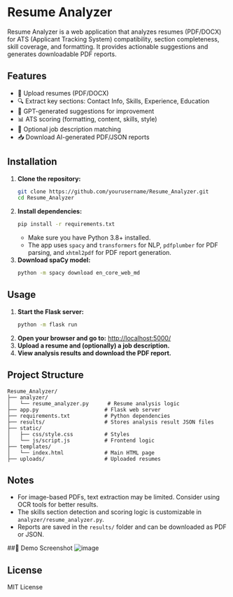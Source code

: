# Resume Analyzer

Resume Analyzer is a web application that analyzes resumes (PDF/DOCX) for ATS (Applicant Tracking System) compatibility, section completeness, skill coverage, and formatting. It provides actionable suggestions and generates downloadable PDF reports.

## Features
- 📄 Upload resumes (PDF/DOCX)
- 🔍 Extract key sections: Contact Info, Skills, Experience, Education
- 🧠 GPT-generated suggestions for improvement
- 📊 ATS scoring (formatting, content, skills, style)
- 🤖 Optional job description matching
- 📥 Download AI-generated PDF/JSON reports

## Installation
1. **Clone the repository:**
   ```bash
   git clone https://github.com/yourusername/Resume_Analyzer.git
   cd Resume_Analyzer
   ```
2. **Install dependencies:**
   ```bash
   pip install -r requirements.txt
   ```
   - Make sure you have Python 3.8+ installed.
   - The app uses `spacy` and `transformers` for NLP, `pdfplumber` for PDF parsing, and `xhtml2pdf` for PDF report generation.
3. **Download spaCy model:**
   ```bash
   python -m spacy download en_core_web_md
   ```

## Usage
1. **Start the Flask server:**
   ```bash
   python -m flask run
   ```
2. **Open your browser and go to:**
   [http://localhost:5000/](http://localhost:5000/)
3. **Upload a resume and (optionally) a job description.**
4. **View analysis results and download the PDF report.**

## Project Structure
```
Resume_Analyzer/
├── analyzer/
│   └── resume_analyzer.py      # Resume analysis logic
├── app.py                     # Flask web server
├── requirements.txt           # Python dependencies
├── results/                   # Stores analysis result JSON files
├── static/
│   ├── css/style.css          # Styles
│   └── js/script.js           # Frontend logic
├── templates/
│   └── index.html             # Main HTML page
├── uploads/                   # Uploaded resumes
```

## Notes
- For image-based PDFs, text extraction may be limited. Consider using OCR tools for better results.
- The skills section detection and scoring logic is customizable in `analyzer/resume_analyzer.py`.
- Reports are saved in the `results/` folder and can be downloaded as PDF or JSON.

##📸 Demo Screenshot
![image](https://github.com/user-attachments/assets/9d7858aa-c1e0-4385-a9c5-b535cc1d61e4)


## License
MIT License

